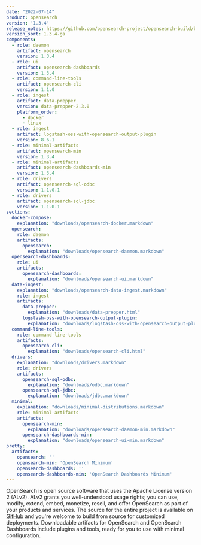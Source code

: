 ```yaml
---
date: "2022-07-14"
product: opensearch
version: '1.3.4'
release_notes: https://github.com/opensearch-project/opensearch-build/blob/main/release-notes/opensearch-release-notes-1.3.4.md
version_sort: 1.3.4-ga
components:
  - role: daemon
    artifact: opensearch
    version: 1.3.4
  - role: ui
    artifact: opensearch-dashboards
    version: 1.3.4
  - role: command-line-tools
    artifact: opensearch-cli
    version: 1.1.0
  - role: ingest
    artifact: data-prepper
    version: data-prepper-2.3.0
    platform_order:
      - docker
      - linux
  - role: ingest
    artifact: logstash-oss-with-opensearch-output-plugin
    version: 8.6.1
  - role: minimal-artifacts
    artifact: opensearch-min
    version: 1.3.4
  - role: minimal-artifacts
    artifact: opensearch-dashboards-min
    version: 1.3.4
  - role: drivers
    artifact: opensearch-sql-odbc
    version: 1.1.0.1
  - role: drivers
    artifact: opensearch-sql-jdbc
    version: 1.1.0.1
sections:
  docker-compose:
    explanation: "downloads/opensearch-docker.markdown"
  opensearch:
    role: daemon
    artifacts:
      opensearch:
        explanation: "downloads/opensearch-daemon.markdown"
  opensearch-dashboards:
    role: ui
    artifacts:
      opensearch-dashboards:
        explanation: "downloads/opensearch-ui.markdown"
  data-ingest:
    explanation: "downloads/opensearch-data-ingest.markdown"
    role: ingest
    artifacts:
      data-prepper:
        explanation: "downloads/data-prepper.html"
      logstash-oss-with-opensearch-output-plugin:
        explanation: "downloads/logstash-oss-with-opensearch-output-plugin.markdown"
  command-line-tools:
    role: command-line-tools
    artifacts:
      opensearch-cli:
        explanation: "downloads/opensearch-cli.html"
  drivers:
    explanation: "downloads/drivers.markdown"
    role: drivers
    artifacts:
      opensearch-sql-odbc:
        explanation: "downloads/odbc.markdown"
      opensearch-sql-jdbc:
        explanation: "downloads/jdbc.markdown"
  minimal:
    explanation: "downloads/minimal-distributions.markdown"
    role: minimal-artifacts
    artifacts:
      opensearch-min:
        explanation: "downloads/opensearch-daemon-min.markdown"
      opensearch-dashboards-min:
        explanation: "downloads/opensearch-ui-min.markdown"
pretty:
  artifacts:
    opensearch: ''
    opensearch-min: 'OpenSearch Minimum'
    opensearch-dashboards: ''
    opensearch-dashboards-min: 'OpenSearch Dashboards Minimum'
---
```

OpenSearch is open source software that uses the Apache License version 2 (ALv2). ALv2 grants you well-understood usage rights; you can use, modify, extend, embed, monetize, resell, and offer OpenSearch as part of your products and services. The source for the entire project is available on [GitHub](https://github.com/opensearch-project/) and you're welcome to build from source for customized deployments. Downloadable artifacts for OpenSearch and OpenSearch Dashboards include plugins and tools, ready for you to use with minimal configuration.